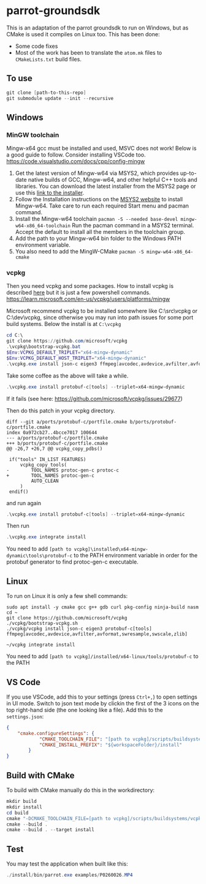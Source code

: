 # parrot-groundsdk


This is an adaptation of the parrot groundsdk to run on Windows, but as CMake is used it compiles on Linux too.
This has been done:
- Some code fixes
- Most of the work has been to translate the ```atom.mk``` files to ```CMakeLists.txt``` build files.

## To use

```powershell
git clone [path-to-this-repo]
git submodule update --init --recursive
```

## Windows

### MinGW toolchain
Mingw-x64 gcc must be installed and used, MSVC does not work! Below is a good guide to follow. Consider installing VSCode too.
https://code.visualstudio.com/docs/cpp/config-mingw
1. Get the latest version of Mingw-w64 via MSYS2, which provides up-to-date native builds of GCC, Mingw-w64, and other helpful C++ tools and libraries. You can download the latest installer from the MSYS2 page or use this [link to the installer](https://github.com/msys2/msys2-installer/releases).
1. Follow the Installation instructions on the [MSYS2 website](https://www.msys2.org/) to install Mingw-w64. Take care to run each required Start menu and pacman command.
1. Install the Mingw-w64 toolchain 
```pacman -S --needed base-devel mingw-w64-x86_64-toolchain``` Run the pacman command in a MSYS2 terminal. Accept the default to install all the members in the toolchain group.
1. Add the path to your Mingw-w64 bin folder to the Windows PATH environment variable. 
1. You also need to add the MingW-CMake
```pacman -S mingw-w64-x86_64-cmake```

### vcpkg
Then you need vcpkg and some packages. How to install vcpkg is described [here](https://github.com/Microsoft/vcpkg/) but it is just a few powershell commands.
https://learn.microsoft.com/en-us/vcpkg/users/platforms/mingw

Microsoft recommend vcpkg to be installed somewhere like C:\src\vcpkg or C:\dev\vcpkg, since otherwise you may run into path issues for some port build systems. Below the install is at ```C:\vcpkg```
```powershell
cd C:\
git clone https://github.com/microsoft/vcpkg
.\vcpkg\bootstrap-vcpkg.bat
$Env:VCPKG_DEFAULT_TRIPLET="x64-mingw-dynamic"
$Env:VCPKG_DEFAULT_HOST_TRIPLET="x64-mingw-dynamic"
.\vcpkg.exe install json-c eigen3 ffmpeg[avcodec,avdevice,avfilter,avformat,swresample,swscale,zlib] --triplet=x64-mingw-dynamic
```
Take some coffee as the above will take a while.
```powershell
.\vcpkg.exe install protobuf-c[tools] --triplet=x64-mingw-dynamic
```
If it fails (see here: https://github.com/microsoft/vcpkg/issues/29677)

Then do this patch in your vcpkg directory.
```git
diff --git a/ports/protobuf-c/portfile.cmake b/ports/protobuf-c/portfile.cmake
index 0a972cb27..4bcce7017 100644
--- a/ports/protobuf-c/portfile.cmake
+++ b/ports/protobuf-c/portfile.cmake
@@ -26,7 +26,7 @@ vcpkg_copy_pdbs()

 if("tools" IN_LIST FEATURES)
     vcpkg_copy_tools(
-        TOOL_NAMES protoc-gen-c protoc-c
+        TOOL_NAMES protoc-gen-c
         AUTO_CLEAN
     )
 endif()
```
and run again
```powershell
.\vcpkg.exe install protobuf-c[tools] --triplet=x64-mingw-dynamic
```
Then run
```powershell
.\vcpkg.exe integrate install
```

You need to add ```[path to vcpkg]\installed\x64-mingw-dynamic\tools\protobuf-c``` to the PATH environment variable in order for the protobuf generator to find protoc-gen-c executable.

## Linux

To run on Linux it is only a few shell commands:

```shell
sudo apt install -y cmake gcc g++ gdb curl pkg-config ninja-build nasm
cd ~
git clone https://github.com/microsoft/vcpkg
./vcpkg/bootstrap-vcpkg.sh
./vcpkg/vcpkg install json-c eigen3 protobuf-c[tools] ffmpeg[avcodec,avdevice,avfilter,avformat,swresample,swscale,zlib]

~/vcpkg integrate install

```
You need to add ```[path to vcpkg]/installed/x64-linux/tools/protobuf-c``` to the PATH 
## VS Code

If you use VSCode, add this to your settings (press ```Ctrl+,```) to open settings in UI mode. Switch to json text mode by clickin the first of the 3 icons on the top right-hand side (the one looking like a file).
Add this to the ```settings.json```:
```json
{
    "cmake.configureSettings": {
            "CMAKE_TOOLCHAIN_FILE": "[path to vcpkg]/scripts/buildsystems/vcpkg.cmake",
            "CMAKE_INSTALL_PREFIX": "${workspaceFolder}/install"
        }
}
```

## Build with CMake

To build with CMake manually do this in the workdirectory:
```powershell
mkdir build
mkdir install
cd build
cmake "-DCMAKE_TOOLCHAIN_FILE=[path to vcpkg]/scripts/buildsystems/vcpkg.cmake" "-DCMAKE_INSTALL_PREFIX=../install" ..
cmake --build .
cmake --build . --target install
```

## Test

You may test the application when built like this:
```powershell
./install/bin/parrot.exe examples/P0260026.MP4
```
